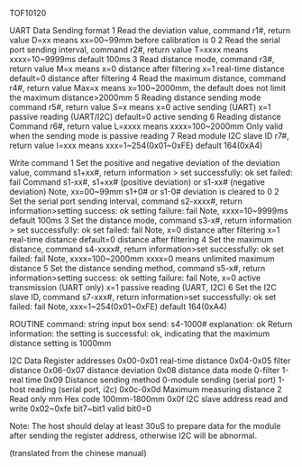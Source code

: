 TOF10120

UART 
Data Sending format
1 Read the deviation value, command r1#, return value D=xx means xx=00~99mm before calibration is 0
2 Read the serial port sending interval, command r2#, return value T=xxxx means xxxx=10~9999ms default 100ms
3 Read distance mode, command r3#, return value M=x means x=0 distance after filtering x=1 real-time distance default=0 distance after filtering
4 Read the maximum distance, command r4#, return value Max=x means x=100~2000mm, the default does not limit the maximum distance>2000mm
5 Reading distance sending mode command r5#, return value S=x means x=0 active sending (UART) x=1 passive reading (UART/I2C) default=0 active sending
6 Reading distance Command r6#, return value L=xxxx means xxxx=100~2000mm Only valid when the sending mode is passive reading
7 Read module I2C slave ID r7#, return value I=xxx means xxx=1~254(0x01~0xFE) default 164(0xA4)

Write command
1 Set the positive and negative deviation of the deviation value, command s1+xx#, return information > set successfully: ok set failed: fail
Command s1-xx#, s1+xx# (positive deviation) or s1-xx# (negative deviation)
    Note, xx=00~99mm s1+0# or s1-0# deviation is cleared to 0
2 Set the serial port sending interval, command s2-xxxx#, return information>setting success: ok setting failure: fail
    Note, xxxx=10~9999ms default 100ms
3 Set the distance mode, command s3-x#, return information > set successfully: ok set failed: fail
    Note, x=0 distance after filtering x=1 real-time distance default=0 distance after filtering
4 Set the maximum distance, command s4-xxxx#, return information>set successfully: ok set failed: fail
    Note, xxxx=100~2000mm xxxx=0 means unlimited maximum distance
5 Set the distance sending method, command s5-x#, return information>setting success: ok setting failure: fail
    Note, x=0 active transmission (UART only) x=1 passive reading (UART, I2C)
6 Set the I2C slave ID, command s7-xxx#, return information>set successfully: ok set failed: fail
    Note, xxx=1~254(0x01~0xFE) default 164(0xA4)

ROUTINE
command: string input box
send: s4-1000#
explanation: ok
Return information: the setting is successful: ok, indicating that the maximum distance setting is 1000mm


I2C Data Register addresses
0x00-0x01 real-time distance
0x04-0x05 filter distance
0x06-0x07 distance deviation
0x08 distance data mode 0-filter 1-real time
0x09 Distance sending method 0-module sending (serial port) 1-host reading (serial port, i2c)
0x0c-0x0d Maximum measuring distance 2 Read only mm Hex code 100mm-1800mm
0x0f I2C slave address read and write 0x02~0xfe bit7~bit1 valid bit0=0

Note: The host should delay at least 30uS to prepare data for the module after sending the register address, otherwise I2C will be abnormal.

(translated from the chinese manual)
